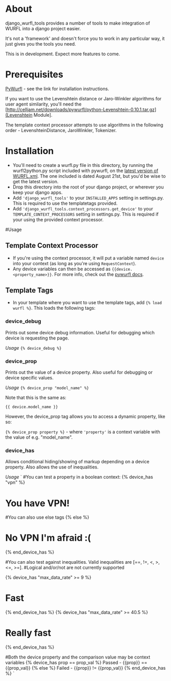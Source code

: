 # About

django_wurfl_tools provides a number of tools to make integration of WURFL into a django project easier.

It's not a 'framework' and doesn't force you to work in any particular way, it just gives you the tools you need.

This is in development. Expect more features to come.

# Prerequisites
[PyWurfl](http://celljam.net/) - see the link for installation instructions. 

If you want to use the Levenshtein distance or Jaro-Winkler algorithms for user agent similarity, you'll need the [http://celljam.net/downloads/pywurfl/python-Levenshtein-0.10.1.tar.gz](Levenshtein Module].

The template context processor attempts to use algorithms in the following order - LevenshteinDistance, JaroWinkler, Tokenizer.

# Installation

 * You'll need to create a wurfl.py file in this directory, by running the wurfl2python.py script included with pywurfl, on the [latest version of WURFL.xml](http://sourceforge.net/projects/wurfl/files/WURFL/latest/wurfl-latest.xml.gz/download). The one included is dated August 21st, but you'd be wise to get the latest version.
 * Drop this directory into the root of your django project, or wherever you keep your django apps.
 * Add `'django_wurfl_tools'` to your `INSTALLED_APPS` setting in settings.py. This is required to use the templatetags provided.
 * Add `'django_wurfl_tools.context_processors.get_device'` to your `TEMPLATE_CONTEXT_PROCESSORS` setting in settings.py. This is required if your using the provided context processor.

#Usage

## Template Context Processor
  * If you're using the context processor, it will put a variable named `device` into your context (as long as you're using `RequestContext`).
  * Any device variables can then be accessed as `{{device.<property_name>}}`. For more info, check out the [pywurfl docs](http://celljam.net/).

## Template Tags
  * In your template where you want to use the template tags, add `{% load wurfl %}`. This loads the following tags:

### device_debug
Prints out some device debug information. Useful for debugging which device is requesting the page.

*Usage*
`{% device_debug %}`

### device_prop
Prints out the value of a device property. Also useful for debugging or device specific values.

*Usage*
`{% device_prop "model_name" %}`

Note that this is the same as:

`{{ device.model_name }}`

However, the device_prop tag allows you to access a dynamic property, like so:

`{% device_prop property %}` - where `'property'` is a context variable with the value of e.g. "model_name".

### device_has
Allows conditional hiding/showing of markup depending on a device property. Also allows the use of inequalities.

*Usage*
`
#You can test a property in a boolean context:
{% device_has "vpn" %}
<h1>You have VPN!</h1>
#You can also use else tags
{% else %}
<h1>No VPN I'm afraid :(</h1>
{% end_device_has %}

#You can also test against inequalities. Valid inequalities are [==, !=, <, >, <=, >=].
#Logical and/or/not are not currently supported

{% device_has "max_data_rate" >= 9 %}
<h1>Fast</h1>
{% end_device_has %}
{% device_has "max_data_rate" >= 40.5 %}
<h1>Really fast</h1>
{% end_device_has %}

#Both the device property and the comparison value may be context variables
{% device_has prop == prop_val %}
Passed - {{prop}} == {{prop_val}}
{% else %}
Failed - {{prop}} != {{prop_val}}
{% end_device_has %}
`